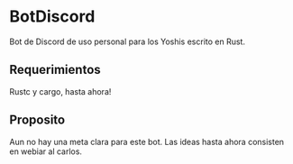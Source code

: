 # BotDiscord
Bot de Discord de uso personal para los Yoshis escrito en Rust.

## Requerimientos
Rustc y cargo, hasta ahora!

## Proposito
Aun no hay una meta clara para este bot. Las ideas hasta ahora consisten en webiar al carlos.
